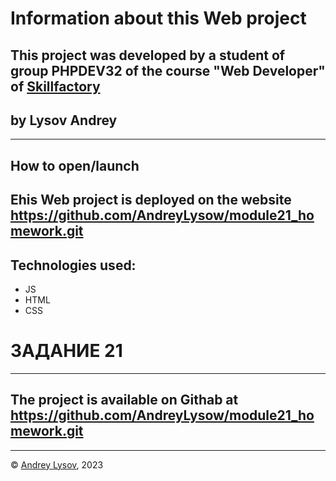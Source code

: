 
# Information about this Web project
## This project  was developed by a student of group PHPDEV32 of the course "Web Developer" of [Skillfactory](www.skillfactory.ru)
## by Lysov Andrey
---
## How to open/launch
## Еhis Web project is deployed on the website https://github.com/AndreyLysow/module21_homework.git
## Technologies used:
* JS
* HTML
* CSS

# ЗАДАНИЕ 21



---
## The project is available on Githab at https://github.com/AndreyLysow/module21_homework.git
---


© [Andrey Lysov](https://github.com/AndreyLysow), 2023
